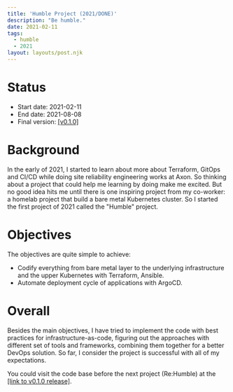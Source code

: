 ```yaml
---
title: 'Humble Project (2021/DONE)'
description: "Be humble."
date: 2021-02-11
tags:
  - humble
  - 2021
layout: layouts/post.njk
---
```


# Status

- Start date: 2021-02-11
- End date: 2021-08-08
- Final version: [[v0.1.0]]([https://github.com/locmai/humble/releases/tag/v0.1.0])


# Background

In the early of 2021, I started to learn about more about Terraform, GitOps and CI/CD while doing site reliability engineering works at Axon. So thinking about a project that could help me learning by doing make me excited. But no good idea hits me until there is one inspiring project from my co-worker: a homelab project that build a bare metal Kubernetes cluster. So I started the first project of 2021 called the "Humble" project.

# Objectives

The objectives are quite simple to achieve:
- Codify everything from bare metal layer to the underlying infrastructure and the upper Kubernetes with Terraform, Ansible.
- Automate deployment cycle of applications with ArgoCD.

# Overall

Besides the main objectives, I have tried to implement the code with best practices for infrastructure-as-code, figuring out the approaches with different set of tools and frameworks, combining them together for a better DevOps solution. So far, I consider the project is successful with all of my expectations.

You could visit the code base before the next project (Re:Humble) at the [[link to v0.1.0 release]]([https://github.com/locmai/humble/releases/tag/v0.1.0]).
